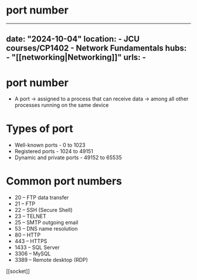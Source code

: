 # port number
---
date: "2024-10-04"
location: 
    - JCU courses/CP1402 - Network Fundamentals
hubs: 
    - "[[networking|Networking]]"
urls:
    - 
---

# port number
+ A port -> assigned to a process that can receive data -> among all other processes running on the same device

# Types of port
+ Well-known ports - 0 to 1023
+ Registered ports - 1024 to 49151
+ Dynamic and private ports - 49152 to 65535

# Common port numbers
+ 20 – FTP data transfer
+ 21 – FTP
+ 22 – SSH (Secure Shell)
+ 23 – TELNET
+ 25 – SMTP outgoing email
+ 53 – DNS name resolution
+ 80 – HTTP
+ 443 – HTTPS
+ 1433 – SQL Server
+ 3306 – MySQL
+ 3389 – Remote desktop (RDP)

[[socket]]

